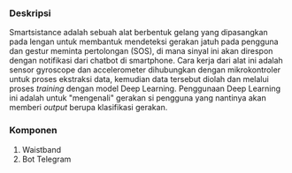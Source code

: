 ### Deskripsi

Smartsistance adalah sebuah alat berbentuk gelang yang dipasangkan pada lengan untuk membantuk mendeteksi gerakan jatuh pada pengguna dan gestur meminta pertolongan (SOS), di mana sinyal ini akan direspon dengan notifikasi dari chatbot di smartphone. Cara kerja dari alat ini adalah sensor gyroscope dan accelerometer dihubungkan dengan mikrokontroler untuk proses ekstraksi data, kemudian data tersebut diolah dan melalui proses _training_ dengan model Deep Learning. Penggunaan Deep Learning ini adalah untuk "mengenali" gerakan si pengguna yang nantinya akan memberi _output_ berupa klasifikasi gerakan.  

### Komponen
1. Waistband
2. Bot Telegram

